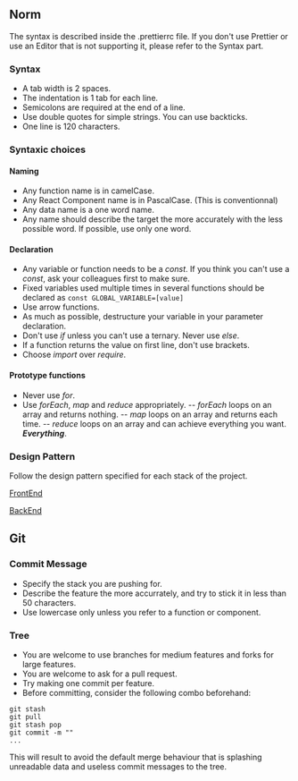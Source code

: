 ## Norm

The syntax is described inside the .prettierrc file. If you don't use Prettier or use an Editor that is not supporting it, please refer to the Syntax part.

### Syntax

- A tab width is 2 spaces.
- The indentation is 1 tab for each line.
- Semicolons are required at the end of a line.
- Use double quotes for simple strings. You can use backticks.
- One line is 120 characters.

### Syntaxic choices

#### Naming

- Any function name is in camelCase.
- Any React Component name is in PascalCase. (This is conventionnal)
- Any data name is a one word name.
- Any name should describe the target the more accurately with the less possible word. If possible, use only one word.

#### Declaration

- Any variable or function needs to be a _const_. If you think you can't use a _const_, ask your colleagues first to make sure.
- Fixed variables used multiple times in several functions should be declared as `const GLOBAL_VARIABLE=[value]`
- Use arrow functions.
- As much as possible, destructure your variable in your parameter declaration.
- Don't use _if_ unless you can't use a ternary. Never use _else_.
- If a function returns the value on first line, don't use brackets.
- Choose _import_ over _require_.

#### Prototype functions

- Never use _for_.
- Use _forEach_, _map_ and _reduce_ appropriately.
  -- _forEach_ loops on an array and returns nothing.
  -- _map_ loops on an array and returns each time.
  -- _reduce_ loops on an array and can achieve everything you want. **_Everything_**.

### Design Pattern

Follow the design pattern specified for each stack of the project.

[FrontEnd](https://github.com/VincentLinet/FellowShip/tree/master/fellow-ship)

[BackEnd](https://github.com/VincentLinet/FellowShip/tree/master/fellow-ship-api)

## Git

### Commit Message

- Specify the stack you are pushing for.
- Describe the feature the more accurrately, and try to stick it in less than 50 characters.
- Use lowercase only unless you refer to a function or component.

### Tree

- You are welcome to use branches for medium features and forks for large features.
- You are welcome to ask for a pull request.
- Try making one commit per feature.
- Before committing, consider the following combo beforehand:

```
git stash
git pull
git stash pop
git commit -m ""
...
```

This will result to avoid the default merge behaviour that is splashing unreadable data and useless commit messages to the tree.
